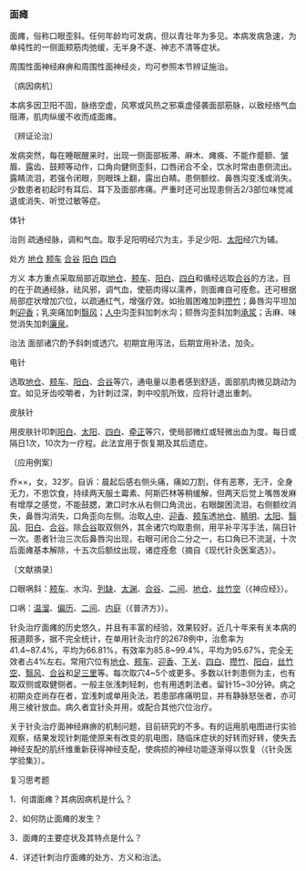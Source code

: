 ### 面瘫

面瘫，俗称口眼歪斜。任何年龄均可发病，但以青壮年为多见。本病发病急速，为单纯性的一侧面颊筋肉弛缓，无半身不遂、神志不清等症状。

周围性面神经麻痹和周围性面神经炎，均可参照本节辨证施治。

〔病因病机〕

本病多因卫阳不固，脉络空虚，风寒或风热之邪乘虚侵袭面部筋脉，以致经络气血阻滞，肌肉纵缓不收而成面瘫。

〔辨证论治〕

发病突然，每在睡眠醒来时，出现一侧面部板滞、麻木、瘫痪、不能作蹙额、皱眉、露齿、鼓颊等动作，口角向健侧歪斜，口唇闭合不全，饮水时常由患侧流出。露睛流泪，若强令闭眼，则眼珠上翻，露出白睛。患侧额纹、鼻唇沟变浅或消失。少数患者初起时有耳后、耳下及面部疼痛。严重时还可出现患侧舌2/3部位味觉减退或消失、听觉过敏等症。

体针

治则  疏通经脉，调和气血。取手足阳明经穴为主，手足少阳、[太阳](https://www.gmzyjc.com/read/zjs/zjs3.4-0.1.1.4.0.md)经穴为辅。

处方  [地仓](https://www.gmzyjc.com/read/zjs/zjs3.1.1-3-0.1.3.3.4.md)  [颊车](https://www.gmzyjc.com/read/zjs/zjs3.1.1-3-0.1.3.3.6.md)  [合谷](https://www.gmzyjc.com/read/zjs/zjs3.1.1-3-0.1.2.3.4.md)  [阳白](https://www.gmzyjc.com/read/zjs/zjs3.1.9-12-0.0.3.3.14.md)  [四白](https://www.gmzyjc.com/read/zjs/zjs3.1.1-3-0.1.3.3.2.md)

方义  本方重点采取局部近取[地仓](https://www.gmzyjc.com/read/zjs/zjs3.1.1-3-0.1.3.3.4.md)、[颊车](https://www.gmzyjc.com/read/zjs/zjs3.1.1-3-0.1.3.3.6.md)、[阳白](https://www.gmzyjc.com/read/zjs/zjs3.1.9-12-0.0.3.3.14.md)、[四白](https://www.gmzyjc.com/read/zjs/zjs3.1.1-3-0.1.3.3.2.md)和循经远取[合谷](https://www.gmzyjc.com/read/zjs/zjs3.1.1-3-0.1.2.3.4.md)的方法，目的在于疏通经脉，祛风邪，调气血，使筋肉得以濡养，则面瘫自可痊愈。还可根据局部症状增加穴位，以疏通红气，增强疗效。如抬眉困难加刺[攒竹](https://www.gmzyjc.com/read/zjs/zjs3.1.7-8-0.0.1.3.2.md)；鼻唇沟平坦加刺[迎香](https://www.gmzyjc.com/read/zjs/zjs3.1.1-3-0.1.2.3.20.md)；乳突痛加刺[翳风](https://www.gmzyjc.com/read/zjs/zjs3.1.9-12-0.0.2.3.17.md)；[人中](https://www.gmzyjc.com/read/zjs/zjs3.2.2-0.0.1.3.26.md)沟歪斜加刺水沟；颏唇沟歪斜加刺[承浆](https://www.gmzyjc.com/read/zjs/zjs3.2.1-0.1.1.3.22.md)；舌麻、味觉消失加刺[廉泉](https://www.gmzyjc.com/read/zjs/zjs3.2.1-0.1.1.3.21.md)。

治法  面部诸穴酌予斜刺或透穴。初期宜用泻法，后期宜用补法，加灸。

电针

选取[地仓](https://www.gmzyjc.com/read/zjs/zjs3.1.1-3-0.1.3.3.4.md)、[颊车](https://www.gmzyjc.com/read/zjs/zjs3.1.1-3-0.1.3.3.6.md)、[阳白](https://www.gmzyjc.com/read/zjs/zjs3.1.9-12-0.0.3.3.14.md)、[合谷](https://www.gmzyjc.com/read/zjs/zjs3.1.1-3-0.1.2.3.4.md)等穴，通电量以患者感到舒适，面部肌肉微见跳动为宜。如见牙齿咬嚼者，为针刺过深，刺中咬肌所致，应将针退出重刺。

皮肤针

用皮肤针叩刺[阳白](https://www.gmzyjc.com/read/zjs/zjs3.1.9-12-0.0.3.3.14.md)、[太阳](https://www.gmzyjc.com/read/zjs/zjs3.4-0.1.1.4.0.md)、[四白](https://www.gmzyjc.com/read/zjs/zjs3.1.1-3-0.1.3.3.2.md)、[牵正](https://www.gmzyjc.com/read/zjs/zjs3.4-0.1.1.9.0.md)等穴，使局部微红或轻微出血为度。每日或隔日1次，10次为一疗程。此法宜用于恢复期及其后遗症。

〔应用例案〕

乔××，女，32岁。自诉：晨起后感右侧头痛，痛如刀割，伴有恶寒，无汗，全身无力，不思饮食，持续两天服土霉素、阿斯匹林等稍缓解，但两天后觉上嘴唇发麻有增厚之感觉，不能鼓腮，漱口时水从右侧口角流出，右眼酸困流泪，右侧额纹消失，鼻唇沟消失，口角歪向左侧。治取[人中](https://www.gmzyjc.com/read/zjs/zjs3.2.2-0.0.1.3.26.md)、[迎香](https://www.gmzyjc.com/read/zjs/zjs3.1.1-3-0.1.2.3.20.md)、[颊车](https://www.gmzyjc.com/read/zjs/zjs3.1.1-3-0.1.3.3.6.md)透[地仓](https://www.gmzyjc.com/read/zjs/zjs3.1.1-3-0.1.3.3.4.md)、[睛明](https://www.gmzyjc.com/read/zjs/zjs3.1.7-8-0.0.1.3.1.md)、[太阳](https://www.gmzyjc.com/read/zjs/zjs3.4-0.1.1.4.0.md)、[翳风](https://www.gmzyjc.com/read/zjs/zjs3.1.9-12-0.0.2.3.17.md)、[阳白](https://www.gmzyjc.com/read/zjs/zjs3.1.9-12-0.0.3.3.14.md)、[合谷](https://www.gmzyjc.com/read/zjs/zjs3.1.1-3-0.1.2.3.4.md)。除[合谷](https://www.gmzyjc.com/read/zjs/zjs3.1.1-3-0.1.2.3.4.md)取双侧外，其余诸穴均取患侧，用平补平泻手法，隔日针一次。患者针治三次后鼻唇沟出现，右眼可闭合二分之一，右口角已不流涎，十次后面瘫基本解除，十五次后额纹出现，诸症痊愈（摘自《现代针灸医案选》）。

〔文献摘录〕

口眼㖞斜：[颊车](https://www.gmzyjc.com/read/zjs/zjs3.1.1-3-0.1.3.3.6.md)、水沟、[列缺](https://www.gmzyjc.com/read/zjs/zjs3.1.1-3-0.1.1.3.7.md)、[太渊](https://www.gmzyjc.com/read/zjs/zjs3.1.1-3-0.1.1.3.9.md)、[合谷](https://www.gmzyjc.com/read/zjs/zjs3.1.1-3-0.1.2.3.4.md)、[二间](https://www.gmzyjc.com/read/zjs/zjs3.1.1-3-0.1.2.3.2.md)、[地仓](https://www.gmzyjc.com/read/zjs/zjs3.1.1-3-0.1.3.3.4.md)、[丝竹空](https://www.gmzyjc.com/read/zjs/zjs3.1.9-12-0.0.2.3.23.md)（《神应经》）。

口㖞：[温溜](https://www.gmzyjc.com/read/zjs/zjs3.1.1-3-0.1.2.3.7.md)、[偏历](https://www.gmzyjc.com/read/zjs/zjs3.1.1-3-0.1.2.3.6.md)、[二间](https://www.gmzyjc.com/read/zjs/zjs3.1.1-3-0.1.2.3.2.md)、[内庭](https://www.gmzyjc.com/read/zjs/zjs3.1.1-3-0.1.3.3.44.md)（《普济方》）。

针灸治疗面瘫的历史悠久，并且有丰富的经验，效果较好。近几十年来有关本病的报道颇多，据不完全统计，在单用针灸治疗的2678例中，治愈率为41.4~87.4%，平均为66.81%，有效率为85.8~99.4%，平均为95.67%，完全无效者占4%左右。常用穴位有[地仓](https://www.gmzyjc.com/read/zjs/zjs3.1.1-3-0.1.3.3.4.md)、[颊车](https://www.gmzyjc.com/read/zjs/zjs3.1.1-3-0.1.3.3.6.md)、[迎香](https://www.gmzyjc.com/read/zjs/zjs3.1.1-3-0.1.2.3.20.md)、[下关](https://www.gmzyjc.com/read/zjs/zjs3.1.1-3-0.1.3.3.7.md)、[四白](https://www.gmzyjc.com/read/zjs/zjs3.1.1-3-0.1.3.3.2.md)、[攒竹](https://www.gmzyjc.com/read/zjs/zjs3.1.7-8-0.0.1.3.2.md)、[阳白](https://www.gmzyjc.com/read/zjs/zjs3.1.9-12-0.0.3.3.14.md)，[丝竹空](https://www.gmzyjc.com/read/zjs/zjs3.1.9-12-0.0.2.3.23.md)、[翳风](https://www.gmzyjc.com/read/zjs/zjs3.1.9-12-0.0.2.3.17.md)、[合谷](https://www.gmzyjc.com/read/zjs/zjs3.1.1-3-0.1.2.3.4.md)和[足三里](https://www.gmzyjc.com/read/zjs/zjs3.1.1-3-0.1.3.3.36.md)等。每次取穴4~5个或更多。多数以针刺患侧为主，也有取双侧或取健侧者。一般主张浅刺轻刺，也有用透刺法者。留针15~30分钟。病之初期炎症尚存在者，宜浅刺或单用灸法，若患部疼痛明显，并有静脉怒张者，亦可用三棱针放血。病久者宜针灸并用，或配合其他穴位治疗。

关于针灸治疗面神经麻痹的机制问题，目前研究的不多。有的运用肌电图进行实验观察，结果发现针刺能使原来有改变的肌电图，随临床症状的好转而好转，使失去神经支配的肌纤维重新获得神经支配，使病损的神经功能逐渐得以恢复（《针灸医学验集》）。

复习思考题

1．何谓面瘫？其病因病机是什么？

2．如何防止面瘫的发生？

3．面瘫的主要症状及其特点是什么？

4．详述针刺治疗面瘫的处方、方义和治法。

 
